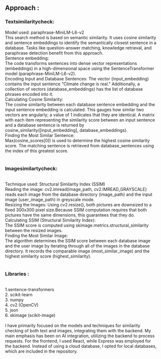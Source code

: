 <h2>Approach :</h2>
<h3>Textsimilaritycheck:</h3>
Model used: paraphrase-MiniLM-L6-v2
<br>
This search method is based on semantic similarity. It uses cosine similarity and sentence embeddings to identify the semantically closest sentence in a database. Tasks like question-answer matching, knowledge retrieval, and paraphrase detection benefit from this approach.
<br>
Sentence embedding:
<br>
The code transforms sentences into dense vector representations (embeddings) in a high-dimensional space using the SentenceTransformer model (paraphrase-MiniLM-L6-v2).
<br>
Encoding Input and Database Sentences:
The vector (input_embedding) contains the input sentence "Climate change is real."
Additionally, a collection of vectors (database_embeddings) has the list of database phrases encoded into it.
<br>
Calculating Cosine Similarity:
<br>
The cosine similarity between each database sentence embedding and the input sentence embedding is calculated. This gauges how similar two vectors are angularly; a value of 1 indicates that they are identical.
A matrix with each item representing the similarity score between an input sentence and a database sentence is returned by cosine_similarity([input_embedding], database_embeddings).
<br>
Finding the Most Similar Sentence:
<br>
Max(cosine_scores[0]) is used to determine the highest cosine similarity score.
The matching sentence is retrieved from database_sentences using the index of this greatest score.
<br>
<br>
<h3>Imagesimilartycheck:</h3>
<br>
Technique used: Structural Similarity Index (SSIM)
<br>
Reading the image:
cv2.imread(image_path, cv2.IMREAD_GRAYSCALE) reads each image from the database directory (image_path) and the input image (user_image_path) in greyscale mode.
<br>
Resizing the Images:
Using cv2.resize(), both pictures are downsized to a fixed 300x300 pixel size.Because SSIM computation requires that both pictures have the same dimensions, this guarantees that they do.
<br>
Calculating SSIM (Structural Similarity Index):
<br>
The SSIM score is computed using skimage.metrics.structural_similarity between the resized images.
<br>
Finding the Most Similar Image:
<br>
The algorithm determines the SSIM score between each database image and the user image by iterating through all of the images in the database directory.
It records the comparable image (most_similar_image) and the highest similarity score (highest_similarity).
<br>
<br>
<h3>Libraries :</h3>
<br>
1.sentence-transformers
<br>
2. scikit-learn
<br>
3. numpy
<br>
4. cv2 (OpenCV)
<br>
5. json
<br>
6. skimage (scikit-image)
<br>
<br>
I have primarily focused on the models and techniques for similarity checking of both text and images, integrating them with the backend. My main emphasis has been on AI integration, utilizing the backend to process requests. For the frontend, I used React, while Express was employed for the backend. Instead of using a cloud database, I opted for local databases, which are included in the repository.
